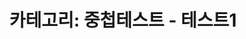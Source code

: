 ---
layout: category
title: "카테고리: 중첩테스트 - 테스트1"
category: 중첩테스트-테스트1
category_slug: 중첩테스트-테스트1
permalink: /categories/중첩테스트-테스트1/
--- 